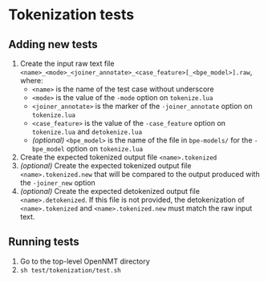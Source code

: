 # Tokenization tests

## Adding new tests

1. Create the input raw text file `<name>_<mode>_<joiner_annotate>_<case_feature>[_<bpe_model>].raw`, where:
   * `<name>` is the name of the test case without underscore
   * `<mode>` is the value of the `-mode` option on `tokenize.lua`
   * `<joiner_annotate>` is the marker of the `-joiner_annotate` option on `tokenize.lua`
   * `<case_feature>` is the value of the `-case_feature` option on `tokenize.lua` and `detokenize.lua`
   * *(optional)* `<bpe_model>` is the name of the file in `bpe-models/` for the `-bpe_model` option on `tokenize.lua`
2. Create the expected tokenized output file `<name>.tokenized`
3. *(optional)* Create the expected tokenized output file `<name>.tokenized.new` that will be compared to the output produced with the `-joiner_new` option
3. *(optional)* Create the expected detokenized output file `<name>.detokenized`.
   If this file is not provided, the detokenization of `<name>.tokenized` and `<name>.tokenized.new` must match the raw input text.

## Running tests

1. Go to the top-level OpenNMT directory
2. `sh test/tokenization/test.sh`
